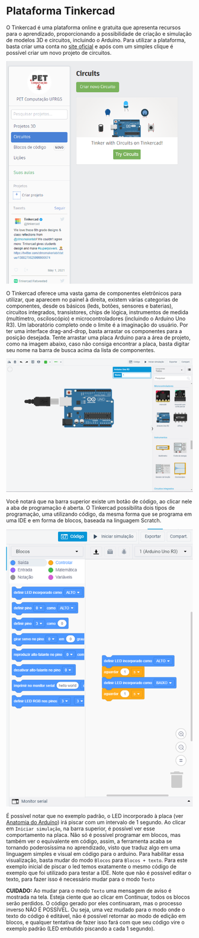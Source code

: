 # Plataforma Tinkercad

O Tinkercad é uma plataforma online e gratuita que apresenta recursos para o aprendizado, proporcionando a possibilidade de criação e simulação de modelos 3D e circuitos, incluindo o Arduíno. Para utilizar a plataforma, basta criar uma conta no [site oficial](https://www.tinkercad.com/) e após com um simples clique é possível criar um novo projeto de circuitos. 

 ![Página de projetos de circuitos](./images/tinkercad-1.png)

O Tinkercad oferece uma vasta gama de componentes eletrônicos para utilizar, que aparecem no painel à direita, existem várias categorias de componentes, desde os básicos (leds, botões, sensores e baterias), circuitos integrados, transistores, chips de lógica, instrumentos de medida (multímetro, osciloscópio) e microcontroladores (incluindo o Arduíno Uno R3). Um laboratório completo onde o limite é a imaginação do usuário. Por ter uma interface drag-and-drop, basta arrastar os componentes para a posição desejada. Tente arrastar uma placa Arduino para a área de projeto, como na imagem abaixo, caso não consiga encontrar a placa, basta digitar seu nome na barra de busca acima da lista de componentes.

 ![Espaço de trabalho](./images/tinkercad-2.png)

Você notará que na barra superior existe um botão de código, ao clicar nele a aba de programação é aberta.  O Tinkercad possibilita dois tipos de programação, uma utilizando código, da mesma forma que se programa em uma IDE e em forma de blocos, baseada na linguagem Scratch.

 ![Códigos de blocos](./images/tinkercad-3.png)

É possível notar que no exemplo padrão, o LED incorporado à placa (ver [Anatomia do Arduíno](./anatomia-do-arduino-uno.md)) irá piscar com um intervalo de 1 segundo. Ao clicar em `Iniciar simulação`, na barra superior, é possível ver esse comportamento na placa. 
Não só é possível programar em blocos, mas também ver o equivalente em código, assim, a ferramenta acaba se tornando poderosíssima no aprendizado, visto que traduz algo em uma linguagem simples e visual em código para o arduino. Para habilitar essa visualização, basta mudar do modo `Blocos` para `Blocos + texto`. Para este exemplo inicial de piscar o led temos exatamente o mesmo código de exemplo que foi utilizado para testar a IDE. Note que não é possível editar o texto, para fazer isso é necessário mudar para o modo `Texto`

__CUIDADO:__ Ao mudar para o modo `Texto` uma mensagem de aviso é mostrada na tela. Esteja ciente que ao clicar em Continuar, todos os blocos serão perdidos. O código gerado por eles continuaram, mas o processo inverso NÃO É POSSÍVEL. Ou seja, uma vez mudado para o modo onde o texto do código é editável, não é possível retornar ao modo de edição em blocos, e qualquer tentativa de fazer isso fará com que seu código vire o exemplo padrão (LED embutido piscando a cada 1 segundo).
